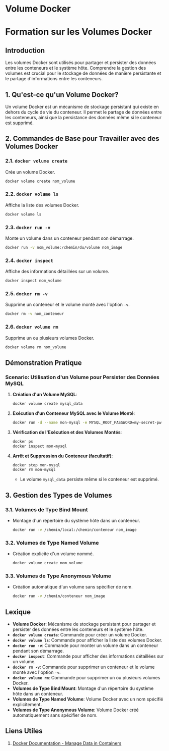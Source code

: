 # Volume Docker

# Formation sur les Volumes Docker

## Introduction

Les volumes Docker sont utilisés pour partager et persister des données entre les conteneurs et le système hôte. Comprendre la gestion des volumes est crucial pour le stockage de données de manière persistante et le partage d'informations entre les conteneurs.

## 1. Qu'est-ce qu'un Volume Docker?

Un volume Docker est un mécanisme de stockage persistant qui existe en dehors du cycle de vie du conteneur. Il permet le partage de données entre les conteneurs, ainsi que la persistance des données même si le conteneur est supprimé.

## 2. Commandes de Base pour Travailler avec des Volumes Docker

### 2.1. **`docker volume create`**

Crée un volume Docker.

```bash
docker volume create nom_volume
```

### 2.2. **`docker volume ls`**

Affiche la liste des volumes Docker.

```bash
docker volume ls
```

### 2.3. **`docker run -v`**

Monte un volume dans un conteneur pendant son démarrage.

```bash
docker run -v nom_volume:/chemin/du/volume nom_image
```

### 2.4. **`docker inspect`**

Affiche des informations détaillées sur un volume.

```bash
docker inspect nom_volume
```

### 2.5. **`docker rm -v`**

Supprime un conteneur et le volume monté avec l'option `-v`.

```bash
docker rm -v nom_conteneur
```

### 2.6. **`docker volume rm`**

Supprime un ou plusieurs volumes Docker.

```bash
docker volume rm nom_volume
```

## Démonstration Pratique

### Scenario: Utilisation d'un Volume pour Persister des Données MySQL

1. **Création d'un Volume MySQL**:

   ```bash
   docker volume create mysql_data
   ```

2. **Exécution d'un Conteneur MySQL avec le Volume Monté**:

   ```bash
   docker run -d --name mon-mysql -e MYSQL_ROOT_PASSWORD=my-secret-pw -v mysql_data:/var/lib/mysql mysql:latest
   ```

3. **Vérification de l'Exécution et des Volumes Montés**:

   ```bash
   docker ps
   docker inspect mon-mysql
   ```

4. **Arrêt et Suppression du Conteneur (facultatif)**:

   ```bash
   docker stop mon-mysql
   docker rm mon-mysql
   ```

   - Le volume `mysql_data` persiste même si le conteneur est supprimé.

## 3. Gestion des Types de Volumes

### 3.1. **Volumes de Type Bind Mount**

- Montage d'un répertoire du système hôte dans un conteneur.

  ```bash
  docker run -v /chemin/local:/chemin/conteneur nom_image
  ```

### 3.2. **Volumes de Type Named Volume**

- Création explicite d'un volume nommé.

  ```bash
  docker volume create nom_volume
  ```

### 3.3. **Volumes de Type Anonymous Volume**

- Création automatique d'un volume sans spécifier de nom.

  ```bash
  docker run -v /chemin/conteneur nom_image
  ```

## Lexique

- **Volume Docker**: Mécanisme de stockage persistant pour partager et persister des données entre les conteneurs et le système hôte.
- **`docker volume create`**: Commande pour créer un volume Docker.
- **`docker volume ls`**: Commande pour afficher la liste des volumes Docker.
- **`docker run -v`**: Commande pour monter un volume dans un conteneur pendant son démarrage.
- **`docker inspect`**: Commande pour afficher des informations détaillées sur un volume.
- **`docker rm -v`**: Commande pour supprimer un conteneur et le volume monté avec l'option `-v`.
- **`docker volume rm`**: Commande pour supprimer un ou plusieurs volumes Docker.
- **Volumes de Type Bind Mount**: Montage d'un répertoire du système hôte dans un conteneur.
- **Volumes de Type Named Volume**: Volume Docker avec un nom spécifié explicitement.
- **Volumes de Type Anonymous Volume**: Volume Docker créé automatiquement sans spécifier de nom.

## Liens Utiles

1. [Docker Documentation - Manage Data in Containers](https://docs.docker.com/storage/)
